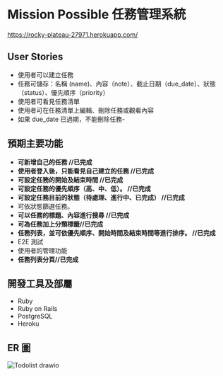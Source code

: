# Mission Possible 任務管理系統

https://rocky-plateau-27971.herokuapp.com/

## User Stories

- 使用者可以建立任務
- 任務可儲存：名稱 (name)、內容（note）、截止日期（due_date）、狀態（status）、優先順序（priority）
- 使用者可看見任務清單
- 使用者可在任務清單上編輯、刪除任務或觀看內容
- 如果 due_date 已過期，不能刪除任務-

## 預期主要功能

- **可新增自己的任務 //已完成**
- **使用者登入後，只能看見自己建立的任務 //已完成**
- **可設定任務的開始及結束時間 //已完成**
- **可設定任務的優先順序（高、中、低）。 //已完成**
- **可設定任務目前的狀態（待處理、進行中、已完成） //已完成**
- 可依狀態篩選任務。
- **可以任務的標題、內容進行搜尋 //已完成**
- **可為任務加上分類標籤//已完成**
- **任務列表，並可依優先順序、開始時間及結束時間等進行排序。 //已完成**
- E2E 測試
- 使用者的管理功能
- **任務列表分頁//已完成**

## 開發工具及部屬

- Ruby
- Ruby on Rails
- PostgreSQL
- Heroku

## ER 圖

![Todolist drawio](https://user-images.githubusercontent.com/86760614/162574170-f36508e5-7133-42a5-b5a9-e94fa78676d3.png)

